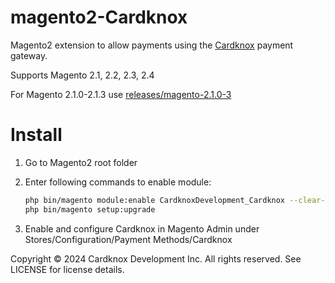 magento2-Cardknox
======================

Magento2 extension to allow payments using the [Cardknox](https://www.cardknox.com) payment gateway.

Supports Magento 2.1, 2.2, 2.3, 2.4

For Magento 2.1.0-2.1.3 use [releases/magento-2.1.0-3](https://github.com/Cardknox/magento2_cardknox/tree/releases/magento-2.1.0-3)


Install
=======

1. Go to Magento2 root folder

3. Enter following commands to enable module:

    ```bash
    php bin/magento module:enable CardknoxDevelopment_Cardknox --clear-static-content
    php bin/magento setup:upgrade
    ```
4. Enable and configure Cardknox in Magento Admin under Stores/Configuration/Payment Methods/Cardknox

Copyright © 2024 Cardknox Development Inc. All rights reserved.
See LICENSE for license details.
